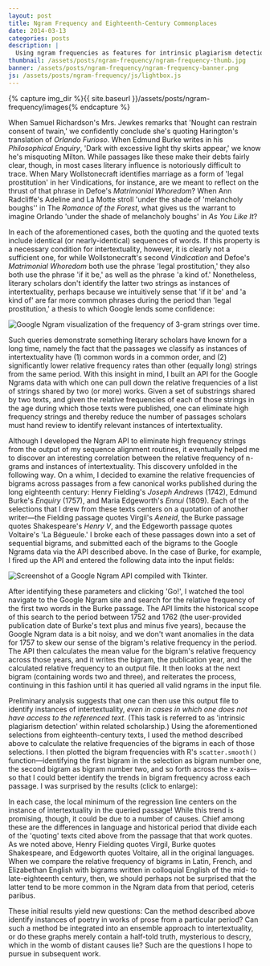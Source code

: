 ```yaml
---
layout: post
title: Ngram Frequency and Eighteenth-Century Commonplaces
date: 2014-03-13
categories: posts
description: |
  Using ngram frequencies as features for intrinsic plagiarism detection in historic documents.
thumbnail: /assets/posts/ngram-frequency/ngram-frequency-thumb.jpg
banner: /assets/posts/ngram-frequency/ngram-frequency-banner.png
js: /assets/posts/ngram-frequency/js/lightbox.js
---
```


{% capture img_dir %}{{ site.baseurl }}/assets/posts/ngram-frequency/images{% endcapture %}

When Samuel Richardson's Mrs. Jewkes remarks that 'Nought can restrain consent of twain,' we confidently conclude she's quoting Harington's translation of <i>Orlando Furioso</i>. When Edmund Burke writes in his <i>Philosophical Enquiry</i>, 'Dark with excessive light thy skirts appear,' we know he's misquoting Milton. While passages like these make their debts fairly clear, though, in most cases literary influence is notoriously difficult to trace. When Mary Wollstonecraft identifies marriage as a form of 'legal prostitution' in her Vindications, for instance, are we meant to reflect on the thrust of that phrase in Defoe's <i>Matrimonial Whoredom</i>? When Ann Radcliffe's Adeline and La Motte stroll 'under the shade of 'melancholy boughs'' in The <i>Romance of the Forest</i>, what gives us the warrant to imagine Orlando 'under the shade of melancholy boughs' in <i>As You Like It</i>?

In each of the aforementioned cases, both the quoting and the quoted texts include identical (or nearly-identical) sequences of words. If this property is a necessary condition for intertextuality, however, it is clearly not a sufficient one, for while Wollstonecraft's second <i>Vindication</i> and Defoe's <i>Matrimonial Whoredom</i> both use the phrase 'legal prostitution,' they also both use the phrase 'if it be,' as well as the phrase 'a kind of.' Nonetheless, literary scholars don't identify the latter two strings as instances of intertextuality, perhaps because we intuitively sense that 'if it be' and 'a kind of' are far more common phrases during the period than 'legal prostitution,' a thesis to which Google lends some confidence:

<img class='large' src='{{ img_dir }}/defoe_wollstonecraft.jpg' alt='Google Ngram visualization of the frequency of 3-gram strings over time.'>

Such queries demonstrate something literary scholars have known for a long time, namely the fact that the passages we classify as instances of intertextuality have (1) common words in a common order, and (2) significantly lower relative frequency rates than other (equally long) strings from the same period. With this insight in mind, I built an API for the Google Ngrams data with which one can pull down the relative frequencies of a list of strings shared by two (or more) works. Given a set of substrings shared by two texts, and given the relative frequencies of each of those strings in the age during which those texts were published, one can eliminate high frequency strings and thereby reduce the number of passages scholars must hand review to identify relevant instances of intertextuality.

Although I developed the Ngram API to eliminate high frequency strings from the output of my sequence alignment routines, it eventually helped me to discover an interesting correlation between the relative frequency of n-grams and instances of intertextuality. This discovery unfolded in the following way. On a whim, I decided to examine the relative frequencies of bigrams across passages from a few canonical works published during the long eighteenth century: Henry Fielding's <i>Joseph Andrews</i> (1742),  Edmund Burke's <i>Enquiry</i> (1757), and Maria Edgeworth's <i>Ennui</i> (1809). Each of the selections that I drew from these texts centers on a quotation of another writer—the Fielding passage quotes Virgil's <i>Aeneid</i>, the Burke passage quotes Shakespeare's <i>Henry V</i>, and the Edgeworth passage quotes Voltaire's 'La Bégueule.' I broke each of these passages down into a set of sequential bigrams, and submitted each of the bigrams to the Google Ngrams data via the API described above. In the case of Burke, for example, I fired up the API and entered the following data into the input fields:

<img class='small' src='{{ img_dir }}/google_ngram_api.png' alt='Screenshot of a Google Ngram API compiled with Tkinter.'>

After identifying these parameters and clicking 'Go!', I watched the tool navigate to the Google Ngram site and search for the relative frequency of the first two words in the Burke passage. The API limits the historical scope of this search to the period between 1752 and 1762 (the user-provided publication date of Burke's text plus and minus five years), because the Google Ngram data is a bit noisy, and we don't want anomalies in the data for 1757 to skew our sense of the bigram's relative frequency in the period. The API then calculates the mean value for the bigram's relative frequency across those years, and it writes the bigram, the publication year, and the calculated relative frequency to an output file. It then looks at the next bigram (containing words two and three), and reiterates the process, continuing in this fashion until it has queried all valid ngrams in the input file.

Preliminary analysis suggests that one can then use this output file to identify instances of intertextuality, <i>even in cases in which one does not have access to the referenced text</i>. (This task is referred to as 'intrinsic plagiarism detection' within related scholarship.) Using the aforementioned selections from eighteenth-century texts, I used the method described above to calculate the relative frequencies of the bigrams in each of those selections. I then plotted the bigram frequencies with R's `scatter.smooth()` function—identifying the first bigram in the selection as bigram number one, the second bigram as bigram number two, and so forth across the x-axis—so that I could better identify the trends in bigram frequency across each passage. I was surprised by the results (click to enlarge):

<div class='inline-trio'></div>

In each case, the local minimum of the regression line centers on the instance of intertextuality in the queried passage! While this trend is promising, though, it could be due to a number of causes. Chief among these are the differences in language and historical period that divide each of the 'quoting' texts cited above from the passage that that work quotes. As we noted above, Henry Fielding quotes Virgil, Burke quotes Shakespeare, and Edgeworth quotes Voltaire, all in the original languages. When we compare the relative frequency of bigrams in Latin, French, and Elizabethan English with bigrams written in colloquial English of the mid- to late-eighteenth century, then, we should perhaps not be surprised that the latter tend to be more common in the Ngram data from that period, ceteris paribus.

These initial results yield new questions: Can the method described above identify instances of poetry in works of prose from a particular period? Can such a method be integrated into an ensemble approach to intertextuality, or do these graphs merely contain a half-told truth, mysterious to descry, which in the womb of distant causes lie? Such are the questions I hope to pursue in subsequent work.
